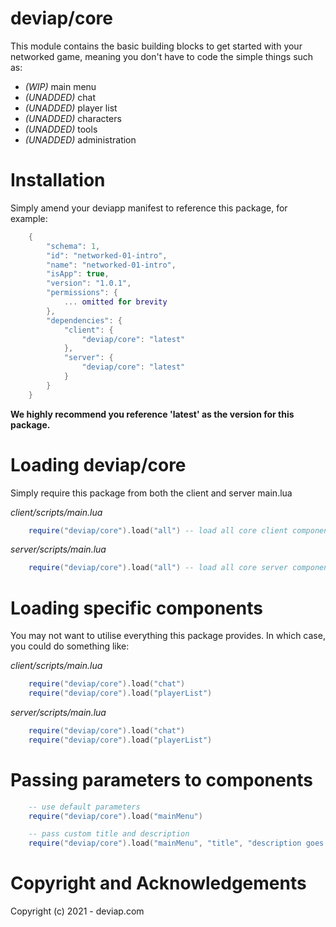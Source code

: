# deviap/core

This module contains the basic building blocks to get started with your networked game, meaning you don't have to code the simple things such as:

- *(WIP)* main menu
- *(UNADDED)* chat
- *(UNADDED)* player list
- *(UNADDED)* characters
- *(UNADDED)* tools
- *(UNADDED)* administration

# Installation

Simply amend your deviapp manifest to reference this package, for example:
```lua
    {
        "schema": 1,
        "id": "networked-01-intro",
        "name": "networked-01-intro",
        "isApp": true,
        "version": "1.0.1",
        "permissions": {
            ... omitted for brevity
        },
        "dependencies": {
            "client": {
                "deviap/core": "latest"
            },
            "server": {
                "deviap/core": "latest"
            }
        }
    }
```
**We highly recommend you reference 'latest' as the version for this package.**

# Loading deviap/core

Simply require this package from both the client and server main.lua

*client/scripts/main.lua*
```lua
    require("deviap/core").load("all") -- load all core client components
```

*server/scripts/main.lua*
```lua
    require("deviap/core").load("all") -- load all core server components
```

# Loading specific components

You may not want to utilise everything this package provides. In which case, you could do something like:

*client/scripts/main.lua*
```lua
    require("deviap/core").load("chat")
    require("deviap/core").load("playerList")
```

*server/scripts/main.lua*
```lua
    require("deviap/core").load("chat")
    require("deviap/core").load("playerList")
```

# Passing parameters to components

```lua
    -- use default parameters
    require("deviap/core").load("mainMenu")

    -- pass custom title and description
    require("deviap/core").load("mainMenu", "title", "description goes here")
```

# Copyright and Acknowledgements

Copyright (c) 2021 - deviap.com